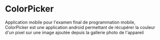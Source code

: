 # ColorPicker

Application mobile pour l'examen final de programmation mobile, ColorPicker est une application android permettant de récupérer la couleur d'un pixel sur une image ajoutée depuis la gallerie photo de l'appareil
